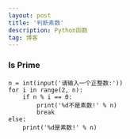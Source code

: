 ```yaml
---
layout: post
title: '判断素数'
description: Python函数
tag: 博客
---   
```


### Is Prime
    n = int(input('请输入一个正整数:'))
    for i in range(2, n):
        if n % i == 0:
            print('%d不是素数!' % n)
            break
    else:
        print('%d是素数!' % n)
